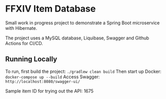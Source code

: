# FFXIV Item Database

Small work in progress project to demonstrate a Spring Boot microservice with Hibernate.

The project uses a MySQL database, Liquibase, Swagger and Github Actions for CI/CD.

## Running Locally
To run, first build the project: `./gradlew clean build`
Then start up Docker: `docker-compose up --build`
Access Swagger: `http://localhost:8080/swagger-ui/`

Sample item ID for trying out the API: 1675
